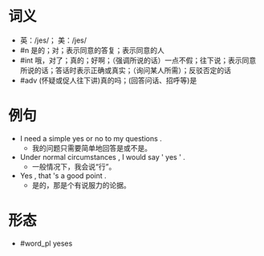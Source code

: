 # 词义
- 英：/jes/； 美：/jes/
- #n 是的；对；表示同意的答复；表示同意的人
- #int 哦，对了；真的；好啊；（强调所说的话）一点不假；往下说；表示同意所说的话；答话时表示正确或真实；（询问某人所需）；反驳否定的话
- #adv (怀疑或促人往下讲)真的吗；(回答问话、招呼等)是
# 例句
- I need a simple yes or no to my questions .
	- 我的问题只需要简单地回答是或不是。
- Under normal circumstances , I would say ' yes ' .
	- 一般情况下，我会说“行”。
- Yes , that 's a good point .
	- 是的，那是个有说服力的论据。
# 形态
- #word_pl yeses
